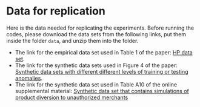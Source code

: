 # Data for replication

Here is the data needed for replicating the experiments. Before running the codes, please download the data sets from the following links, put them inside the folder `data`, and unzip them into the folder.
* The link for the empirical data set used in Table 1 of the paper: [HP data set](https://drive.google.com/file/d/1yHZzEEmfAb8iHmFnmuuVPy_3Ag4d0FF5/view?usp=sharing).
* The link for the synthetic data sets used in Figure 4 of the paper: [Synthetic data sets with different different levels of training or testing anomalies](https://drive.google.com/file/d/1CV71PaW24BPA6o-TA42FaqnAW1PrMpuv/view?usp=sharing).
* The link for the synthetic data set used in Table A10 of the online supplemental material: [Synthetic data set that contains simulations of product diversion to unauthorized merchants](https://drive.google.com/file/d/1wkI8IPgz2Q57sBoEYGxPqcPACKW3arh5/view?usp=sharing)
